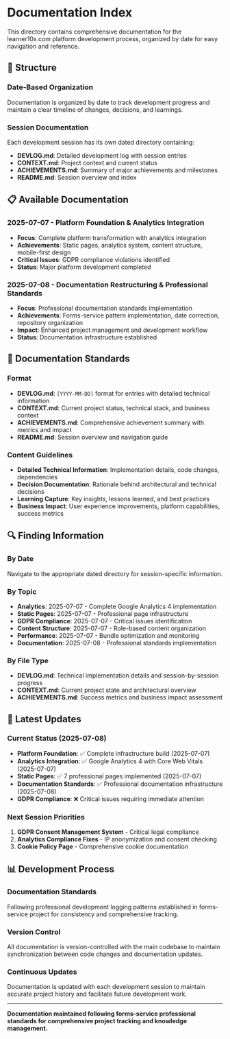 # Documentation Index

This directory contains comprehensive documentation for the learner10x.com platform development process, organized by date for easy navigation and reference.

## 📁 **Structure**

### **Date-Based Organization**
Documentation is organized by date to track development progress and maintain a clear timeline of changes, decisions, and learnings.

### **Session Documentation**
Each development session has its own dated directory containing:
- **DEVLOG.md**: Detailed development log with session entries
- **CONTEXT.md**: Project context and current status
- **ACHIEVEMENTS.md**: Summary of major achievements and milestones
- **README.md**: Session overview and index

## 📋 **Available Documentation**

### **2025-07-07 - Platform Foundation & Analytics Integration**
- **Focus**: Complete platform transformation with analytics integration
- **Achievements**: Static pages, analytics system, content structure, mobile-first design
- **Critical Issues**: GDPR compliance violations identified
- **Status**: Major platform development completed

### **2025-07-08 - Documentation Restructuring & Professional Standards**
- **Focus**: Professional documentation standards implementation
- **Achievements**: Forms-service pattern implementation, date correction, repository organization
- **Impact**: Enhanced project management and development workflow
- **Status**: Documentation infrastructure established

## 🎯 **Documentation Standards**

### **Format**
- **DEVLOG.md**: `[YYYY-MM-DD]` format for entries with detailed technical information
- **CONTEXT.md**: Current project status, technical stack, and business context
- **ACHIEVEMENTS.md**: Comprehensive achievement summary with metrics and impact
- **README.md**: Session overview and navigation guide

### **Content Guidelines**
- **Detailed Technical Information**: Implementation details, code changes, dependencies
- **Decision Documentation**: Rationale behind architectural and technical decisions
- **Learning Capture**: Key insights, lessons learned, and best practices
- **Business Impact**: User experience improvements, platform capabilities, success metrics

## 🔍 **Finding Information**

### **By Date**
Navigate to the appropriate dated directory for session-specific information.

### **By Topic**
- **Analytics**: 2025-07-07 - Complete Google Analytics 4 implementation
- **Static Pages**: 2025-07-07 - Professional page infrastructure
- **GDPR Compliance**: 2025-07-07 - Critical issues identification
- **Content Structure**: 2025-07-07 - Role-based content organization
- **Performance**: 2025-07-07 - Bundle optimization and monitoring
- **Documentation**: 2025-07-08 - Professional standards implementation

### **By File Type**
- **DEVLOG.md**: Technical implementation details and session-by-session progress
- **CONTEXT.md**: Current project state and architectural overview
- **ACHIEVEMENTS.md**: Success metrics and business impact assessment

## 🚀 **Latest Updates**

### **Current Status (2025-07-08)**
- **Platform Foundation**: ✅ Complete infrastructure build (2025-07-07)
- **Analytics Integration**: ✅ Google Analytics 4 with Core Web Vitals (2025-07-07)
- **Static Pages**: ✅ 7 professional pages implemented (2025-07-07)
- **Documentation Standards**: ✅ Professional documentation infrastructure (2025-07-08)
- **GDPR Compliance**: ❌ Critical issues requiring immediate attention

### **Next Session Priorities**
1. **GDPR Consent Management System** - Critical legal compliance
2. **Analytics Compliance Fixes** - IP anonymization and consent checking
3. **Cookie Policy Page** - Comprehensive cookie documentation

## 📊 **Development Process**

### **Documentation Standards**
Following professional development logging patterns established in forms-service project for consistency and comprehensive tracking.

### **Version Control**
All documentation is version-controlled with the main codebase to maintain synchronization between code changes and documentation updates.

### **Continuous Updates**
Documentation is updated with each development session to maintain accurate project history and facilitate future development work.

---

**Documentation maintained following forms-service professional standards for comprehensive project tracking and knowledge management.** 
